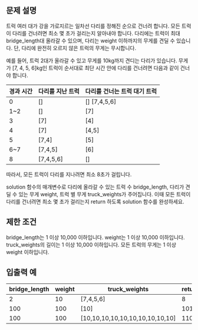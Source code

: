 ## 문제 설명
트럭 여러 대가 강을 가로지르는 일차선 다리를 정해진 순으로 건너려 합니다. 모든 트럭이 다리를 건너려면 최소 몇 초가 걸리는지 알아내야 합니다. 다리에는 트럭이 최대 bridge_length대 올라갈 수 있으며, 다리는 weight 이하까지의 무게를 견딜 수 있습니다. 단, 다리에 완전히 오르지 않은 트럭의 무게는 무시합니다.

예를 들어, 트럭 2대가 올라갈 수 있고 무게를 10kg까지 견디는 다리가 있습니다. 무게가 [7, 4, 5, 6]kg인 트럭이 순서대로 최단 시간 안에 다리를 건너려면 다음과 같이 건너야 합니다.

|경과 시간	|다리를 지난 트럭	|다리를 건너는 트럭	대기 트럭|
|---|---|----|
|0|	[]|	[]	[7,4,5,6]|
|1~2|	[]|	[7]|	[4,5,6]|
|3|	[7]|	[4]	|[5,6]|
|4|	[7]|	[4,5]|	[6]|
|5|	[7,4]|	[5]	|[6]|
|6~7|	[7,4,5]|	[6]|	[]|
|8|	[7,4,5,6]|	[]|	[]|
따라서, 모든 트럭이 다리를 지나려면 최소 8초가 걸립니다.

solution 함수의 매개변수로 다리에 올라갈 수 있는 트럭 수 bridge_length, 다리가 견딜 수 있는 무게 weight, 트럭 별 무게 truck_weights가 주어집니다. 이때 모든 트럭이 다리를 건너려면 최소 몇 초가 걸리는지 return 하도록 solution 함수를 완성하세요.

## 제한 조건
bridge_length는 1 이상 10,000 이하입니다.
weight는 1 이상 10,000 이하입니다.
truck_weights의 길이는 1 이상 10,000 이하입니다.
모든 트럭의 무게는 1 이상 weight 이하입니다.
## 입출력 예
|bridge_length|	weight|	truck_weights|	return|
|---|---|---|---|
|2	|10|	[7,4,5,6]|	8|
|100|	100|	[10]|	101|
|100|	100	|[10,10,10,10,10,10,10,10,10,10]|	110|
